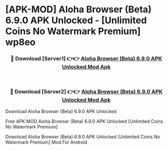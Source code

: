 # [APK-MOD] Aloha Browser (Beta) 6.9.0 APK Unlocked - [Unlimited Coins No Watermark Premium] wp8eo



<div align="center">
<h3>🔴 Download [Server1] 👉👉 <a href="https://momento.my/?title=Aloha_Browser_(Beta)_6.9.0_APK_Unlocked">Aloha Browser (Beta) 6.9.0 APK Unlocked Mod Apk</a></h3><br>

<h3>🔴 Download [Server2] 👉👉 <a href="https://momento.my/?title=Aloha_Browser_(Beta)_6.9.0_APK_Unlocked">Aloha Browser (Beta) 6.9.0 APK Unlocked Mod Apk</a></h3>
</div>



Download Aloha Browser (Beta) 6.9.0 APK Unlocked 

Free APK MOD Aloha Browser (Beta) 6.9.0 APK Unlocked [Unlimited Coins No Watermark Premium]

Download Aloha Browser (Beta) 6.9.0 APK Unlocked [Unlimited Coins No Watermark Premium] Mod For Android
